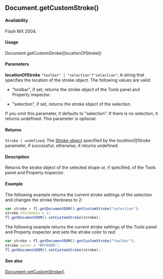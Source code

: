 ## Document.getCustomStroke()

#### Availability

Flash MX 2004.

#### Usage

Document.getCustomStroke([locationOfStroke])

#### Parameters

**locationOfStroke** `"toolbar" | "selection"?"selection"`; A string that specifies the location of the stroke object. The following values are valid:

- "toolbar", if set, returns the stroke object of the Tools panel and Property inspector.

- "selection", if set, returns the stroke object of the selection.

If you omit this parameter, it defaults to "selection". If there is no selection, it returns undefined. This parameter is optional.

#### Returns

`Stroke | undefined`; The [Stroke object](../Stroke_object/Stroke_summary.md) specified by the *locationOfStroke* parameter, if successful; otherwise, it returns undefined.

#### Description

Returns the stroke object of the selected shape or, if specified, of the Tools panel and Property inspector.

#### Example

The following example returns the current stroke settings of the selection and changes the stroke thickness to 2:

```javascript
var stroke = fl.getDocumentDOM().getCustomStroke("selection");
stroke.thickness = 2;
fl.getDocumentDOM().setCustomStroke(stroke);
```

The following example returns the current stroke settings of the Tools panel and Property inspector and sets the stroke color to red:

```javascript
var stroke = fl.getDocumentDOM().getCustomStroke("toolbar");
stroke.color = "#FF0000";
fl.getDocumentDOM().setCustomStroke(stroke);
```

#### See also

[Document.setCustomStroke()](../Document_object/Document480.md)
